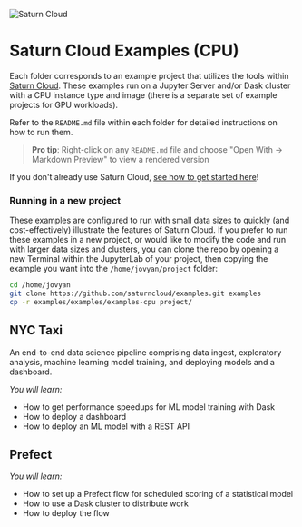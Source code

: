 ![Saturn Cloud](https://pbs.twimg.com/media/EeBsCTPX0AAICkt.png)

# Saturn Cloud Examples (CPU)

Each folder corresponds to an example project that utilizes the tools within [Saturn Cloud](https://www.saturncloud.io/s/). These examples run on a Jupyter Server and/or Dask cluster with a CPU instance type and image (there is a separate set of example projects for GPU workloads).

Refer to the `README.md` file within each folder for detailed instructions on how to run them.

> **Pro tip**: Right-click on any `README.md` file and choose "Open With -> Markdown Preview" to view a rendered version

If you don't already use Saturn Cloud, [see how to get started here](https://www.saturncloud.io/docs/getting-started/)!

### Running in a new project

These examples are configured to run with small data sizes to quickly (and cost-effectively) illustrate the features of Saturn Cloud. If you prefer to run these examples in a new project, or would like to modify the code and run with larger data sizes and clusters, you can clone the repo by opening a new Terminal within the JupyterLab of your project, then copying the example you want into the `/home/jovyan/project` folder:

```bash
cd /home/jovyan
git clone https://github.com/saturncloud/examples.git examples
cp -r examples/examples/examples-cpu project/
```

## NYC Taxi

An end-to-end data science pipeline comprising data ingest, exploratory analysis, machine learning model training, and deploying models and a dashboard.

*You will learn:*
- How to get performance speedups for ML model training with Dask
- How to deploy a dashboard
- How to deploy an ML model with a REST API

## Prefect

*You will learn:*
- How to set up a Prefect flow for scheduled scoring of a statistical model
- How to use a Dask cluster to distribute work
- How to deploy the flow
